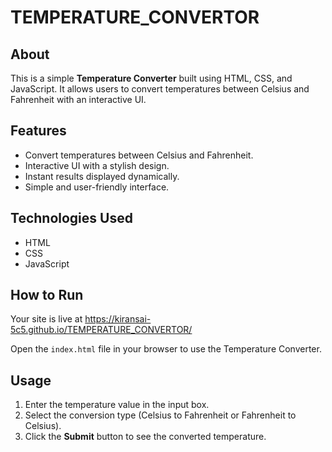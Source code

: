 # TEMPERATURE_CONVERTOR  

## About  
This is a simple **Temperature Converter** built using HTML, CSS, and JavaScript. It allows users to convert temperatures between Celsius and Fahrenheit with an interactive UI.

## Features  
- Convert temperatures between Celsius and Fahrenheit.  
- Interactive UI with a stylish design.  
- Instant results displayed dynamically.  
- Simple and user-friendly interface.  

## Technologies Used  
- HTML  
- CSS  
- JavaScript  

## How to Run  
Your site is live at https://kiransai-5c5.github.io/TEMPERATURE_CONVERTOR/

Open the `index.html` file in your browser to use the Temperature Converter.

## Usage  
1. Enter the temperature value in the input box.  
2. Select the conversion type (Celsius to Fahrenheit or Fahrenheit to Celsius).  
3. Click the **Submit** button to see the converted temperature.  
